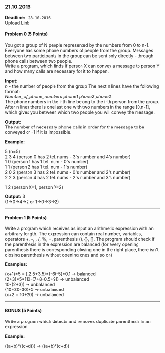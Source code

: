 ### 21.10.2016

**Deadline:** ` 28.10.2016`  
[Upload Link](https://my.pcloud.com/#page=puplink&code=JkbZ40CikLTXSs4ApylJCjsN250wQQEy)

#### Problem 0 (5 Points)
You got a group of N people represented by the numbers from 0 to n-1. Everyone has some phone numbers of people from the group. 
Messages between two participants in the group can be sent only directly - through phone calls between two people.    
Write a program, which finds if person X can convey a message to person Y and how many calls are necessary for it to happen.   

**Input:**   
*n* - the number of people from the group
The next n lines have the following format:          
*Number_of_phone_numbers phone1 phone2 phone3*         
The phone numbers in the i-th line belong to the i-th person from the group.   
After n lines there is one last one with two numbers in the range [0,n-1], which gives you between which two people you will convey the message.

**Output:**   
The number of necessary phone calls in order for the message to be conveyed or -1 if it is impossible.

**Example:**  

5 (n=5)   
2 3 4 (person 0 has 2 tel. nums - 3's number and 4's number)   
1 0 (person 1 has 1 tel. num - 0's number)   
1 1 (person 2 has 1 tel. num - 1's number)   
2 0 2 (person 3 has 2 tel. nums - 0's number and 2's number)     
2 2 3 (person 4 has 2 tel. nums - 2's number and 3's number)    

1 2 (person Х=1, person У=2)   
   
**Output:** 3   
(1->0->4->2 or 1->0->3->2)     

---

#### Problem 1 (5 Points)

Write a program which receives as input an arithmetic expression with an arbitrary length.
The expression can contain real number, variables, operators +, -, , /, %, =, parenthesis (), {}, [].
The program should check if the parenthesis in the expression are balanced 
(for every opening parenthesis there is corresponding closing one in the right place, there isn't closing parenthesis without opening ones and so on)

**Examples:**      

(x+1)\*5 = [(2.5+3.5)\*(-6)-5]\*0.1 -> balanced    
(2+3)\*5\*[10-(7+8-0.5+9]) -> unbalanced    
10-(2+3)) -> unbalanced    
{10+20-30)\*5 -> unbalanced   
(x+2 = 10+20) -> unbalanced    
 
---  


#### BONUS (5 Points)

Write a program which detects and removes duplicate parenthesis in an expression.

**Example:**   

((a+b)\*((c+d))) ->  ((a+b)\*(c+d))
